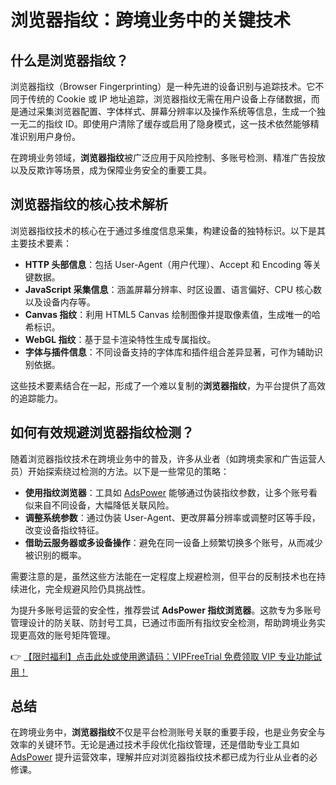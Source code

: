 # 浏览器指纹：跨境业务中的关键技术

## 什么是浏览器指纹？

浏览器指纹（Browser Fingerprinting）是一种先进的设备识别与追踪技术。它不同于传统的 Cookie 或 IP 地址追踪，浏览器指纹无需在用户设备上存储数据，而是通过采集浏览器配置、字体样式、屏幕分辨率以及操作系统等信息，生成一个独一无二的指纹 ID。即使用户清除了缓存或启用了隐身模式，这一技术依然能够精准识别用户身份。

在跨境业务领域，**浏览器指纹**被广泛应用于风险控制、多账号检测、精准广告投放以及反欺诈等场景，成为保障业务安全的重要工具。

## 浏览器指纹的核心技术解析

浏览器指纹技术的核心在于通过多维度信息采集，构建设备的独特标识。以下是其主要技术要素：

- **HTTP 头部信息**：包括 User-Agent（用户代理）、Accept 和 Encoding 等关键数据。
- **JavaScript 采集信息**：涵盖屏幕分辨率、时区设置、语言偏好、CPU 核心数以及设备内存等。
- **Canvas 指纹**：利用 HTML5 Canvas 绘制图像并提取像素值，生成唯一的哈希标识。
- **WebGL 指纹**：基于显卡渲染特性生成专属指纹。
- **字体与插件信息**：不同设备支持的字体库和插件组合差异显著，可作为辅助识别依据。

这些技术要素结合在一起，形成了一个难以复制的**浏览器指纹**，为平台提供了高效的追踪能力。

## 如何有效规避浏览器指纹检测？

随着浏览器指纹技术在跨境业务中的普及，许多从业者（如跨境卖家和广告运营人员）开始探索绕过检测的方法。以下是一些常见的策略：

- **使用指纹浏览器**：工具如 [AdsPower](https://bit.ly/adspower_free) 能够通过伪装指纹参数，让多个账号看似来自不同设备，大幅降低关联风险。
- **调整系统参数**：通过伪装 User-Agent、更改屏幕分辨率或调整时区等手段，改变设备指纹特征。
- **借助云服务器或多设备操作**：避免在同一设备上频繁切换多个账号，从而减少被识别的概率。

需要注意的是，虽然这些方法能在一定程度上规避检测，但平台的反制技术也在持续进化，完全规避风险仍具挑战性。

为提升多账号运营的安全性，推荐尝试 **AdsPower 指纹浏览器**。这款专为多账号管理设计的防关联、防封号工具，已通过市面所有指纹安全检测，帮助跨境业务实现更高效的账号矩阵管理。

👉 [【限时福利】点击此处或使用邀请码：VIPFreeTrial 免费领取 VIP 专业功能试用！](https://bit.ly/adspower_free)

## 总结

在跨境业务中，**浏览器指纹**不仅是平台检测账号关联的重要手段，也是业务安全与效率的关键环节。无论是通过技术手段优化指纹管理，还是借助专业工具如 [AdsPower](https://bit.ly/adspower_free) 提升运营效率，理解并应对浏览器指纹技术都已成为行业从业者的必修课。